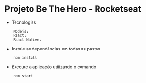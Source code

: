 # Projeto Be The Hero - Rocketseat

- Tecnologias
```
    Nodejs;
    React;
    React Native.
```
- Instale as dependências em todas as pastas
```javascript
    npm install
```
- Execute a aplicação utilizando o comando
```javascript
    npm start
```
